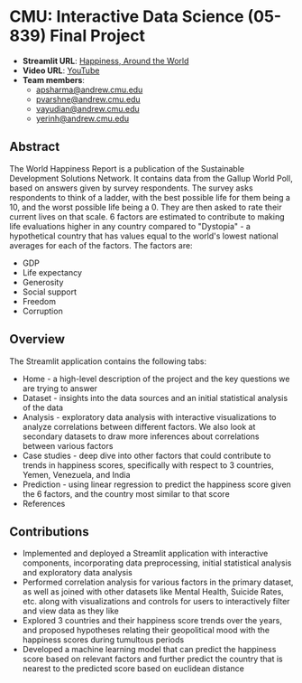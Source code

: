 # CMU: Interactive Data Science (05-839) Final Project
* **Streamlit URL**: [Happiness, Around the World](https://share.streamlit.io/vennylaras/cmu-ids-final/main/app.py)
* **Video URL**: [YouTube](https://www.youtube.com/watch?v=It_cIs9a2l4)
* **Team members**:
  * apsharma@andrew.cmu.edu
  * pvarshne@andrew.cmu.edu
  * vayudian@andrew.cmu.edu
  * yerinh@andrew.cmu.edu


## Abstract
The World Happiness Report is a publication of the Sustainable Development Solutions Network. It contains data from the Gallup World Poll, based on answers given by survey respondents. The survey asks respondents to think of a ladder, with the best possible life for them being a 10, and the worst possible life being a 0. They are then asked to rate their current lives on that scale. 6 factors are estimated to contribute to making life evaluations higher in any country compared to "Dystopia" - a hypothetical country that has values equal to the world's lowest national averages for each of the factors. The factors are:
* GDP
* Life expectancy
* Generosity
* Social support
* Freedom
* Corruption

## Overview
The Streamlit application contains the following tabs:
* Home - a high-level description of the project and the key questions we are trying to answer
* Dataset - insights into the data sources and an initial statistical analysis of the data
* Analysis - exploratory data analysis with interactive visualizations to analyze correlations between different factors. We also look at secondary datasets to draw more inferences about correlations between various factors
* Case studies - deep dive into other factors that could contribute to trends in happiness scores, specifically with respect to 3 countries, Yemen, Venezuela, and India 
* Prediction - using linear regression to predict the happiness score given the 6 factors, and the country most similar to that score
* References

## Contributions
- Implemented and deployed a Streamlit application with interactive components, incorporating data preprocessing, initial statistical analysis and exploratory data analysis
- Performed correlation analysis for various factors in the primary dataset, as well as joined with other datasets like Mental Health, Suicide Rates, etc. along with visualizations and controls for users to interactively filter and view data as they like
- Explored 3 countries and their happiness score trends over the years, and proposed hypotheses relating their geopolitical mood with the happiness scores during tumultous periods
- Developed a machine learning model that can predict the happiness score based on relevant factors and further predict the country that is nearest to the predicted score based on euclidean distance
